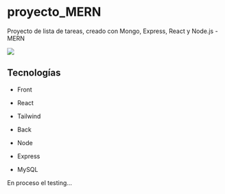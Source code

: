 # proyecto_MERN
Proyecto de lista de tareas, creado con Mongo, Express, React y Node.js - MERN

<img src="https://i.postimg.cc/28BnCSbq/mobile.png"/>

## Tecnologías
- Front
 - React
 - Tailwind

- Back
 - Node
 - Express
 - MySQL

En proceso el testing...

